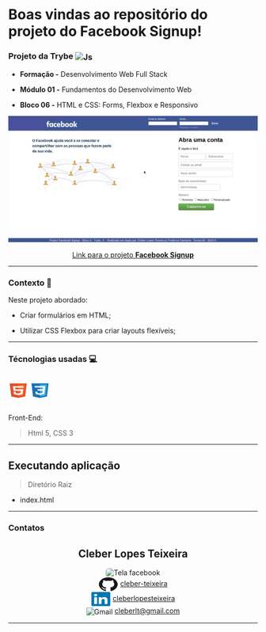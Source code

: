 # Boas vindas ao repositório do projeto do Facebook Signup!


### Projeto da Trybe <img align="center" alt="Js" height="30" width="30" src="https://scontent.fcgh24-1.fna.fbcdn.net/v/t1.6435-9/129351852_2818690001753270_85015407846271114_n.jpg?_nc_cat=104&ccb=1-5&_nc_sid=09cbfe&_nc_ohc=tfLU1xaTn3sAX-Ruhdi&_nc_ht=scontent.fcgh24-1.fna&oh=00_AT_ONAacPaQaVgYEDwZ6uN-6BJVveyEybKBI6q9NMKXB2Q&oe=6253555C">

- **Formação -** Desenvolvimento Web Full Stack

- **Módulo 01 -** Fundamentos do Desenvolvimento Web

- **Bloco 06 -** HTML e CSS: Forms, Flexbox e Responsivo

<div align="center">
  <img src="./imgs/project-facebook-signup.gif" alt="Tela do Facebook Signup" width="700">
  <p><a href="https://cleber-teixeira.github.io/projetos/facebook-signup/">Link para o projeto <b>Facebook Signup</b></a></p>
</div>

---
### Contexto :pencil:
Neste projeto abordado:

- Criar formulários em HTML;

- Utilizar CSS Flexbox para criar layouts flexíveis;

---
### Técnologias usadas :computer:

<div style="display: inline_block"><br>
  <img align="center" alt="HTML" height="30" width="40" src="https://raw.githubusercontent.com/devicons/devicon/master/icons/html5/html5-original.svg">

  <img align="center" alt="CSS" height="30" width="40" src="https://raw.githubusercontent.com/devicons/devicon/master/icons/css3/css3-original.svg">
</div><br />

Front-End:
> Html 5, CSS 3

---
## Executando aplicação

> Diretório Raiz
- index.html
---
### Contatos
<h2 align="center">Cleber Lopes Teixeira</h2>

<p align="center">
  <img src="https://media-exp1.licdn.com/dms/image/C4D03AQFmdHcCCHE-Vw/profile-displayphoto-shrink_200_200/0/1621216320436?e=1650499200&v=beta&t=-jo6lhGIw5peMLFvIJzERqDLjIXFb27EOeAZ1CSBfw0" alt="Tela facebook" style="border-radius:5px;">
  
  <br />
  <img align="center" alt="GitHub" height="30" width="40" src="https://raw.githubusercontent.com/devicons/devicon/master/icons/github/github-original.svg">
  <a href="https://github.com/cleber-teixeira">cleber-teixeira</a>
  
  <br />
  <img align="center" alt="Linkedin" height="30" width="40" src="https://raw.githubusercontent.com/devicons/devicon/master/icons/linkedin/linkedin-original.svg">
  <a href="https://www.linkedin.com/in/cleberlopesteixeira/">cleberlopesteixeira</a>

  <br />
  <img align="center" alt="Gmail" height="20" width="30" src="https://s2.glbimg.com/R1uoCDVgdJggXlghX6YTXKg4M_U=/696x390/smart/filters:cover():strip_icc()/i.s3.glbimg.com/v1/AUTH_08fbf48bc0524877943fe86e43087e7a/internal_photos/bs/2021/W/d/Bg1T2vQa6ipZZBu9uXhw/2017-03-08-wwwmarketinglandcom-1.png">
  <a href="mailto:cleberlt@gmail.com">cleberlt@gmail.com</a>
  
</p>

---
